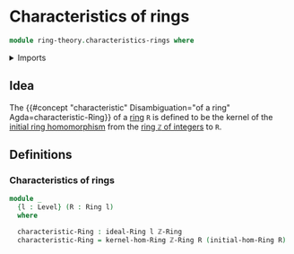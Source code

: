 # Characteristics of rings

```agda
module ring-theory.characteristics-rings where
```

<details><summary>Imports</summary>

```agda
open import elementary-number-theory.ring-of-integers

open import foundation.universe-levels

open import ring-theory.ideals-rings
open import ring-theory.kernels-of-ring-homomorphisms
open import ring-theory.rings
```

</details>

## Idea

The
{{#concept "characteristic" Disambiguation="of a ring" Agda=characteristic-Ring}}
of a [ring](ring-theory.rings.md) `R` is defined to be the kernel of the
[initial ring homomorphism](elementary-number-theory.ring-of-integers.md) from
the [ring `ℤ` of integers](elementary-number-theory.ring-of-integers.md) to `R`.

## Definitions

### Characteristics of rings

```agda
module _
  {l : Level} (R : Ring l)
  where

  characteristic-Ring : ideal-Ring l ℤ-Ring
  characteristic-Ring = kernel-hom-Ring ℤ-Ring R (initial-hom-Ring R)
```
